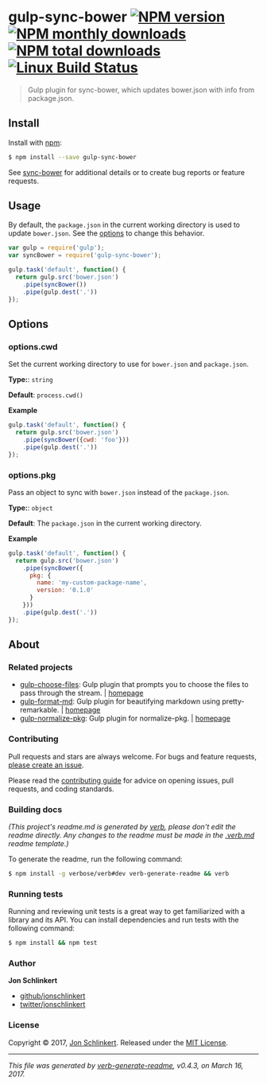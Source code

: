 # gulp-sync-bower [![NPM version](https://img.shields.io/npm/v/gulp-sync-bower.svg?style=flat)](https://www.npmjs.com/package/gulp-sync-bower) [![NPM monthly downloads](https://img.shields.io/npm/dm/gulp-sync-bower.svg?style=flat)](https://npmjs.org/package/gulp-sync-bower)  [![NPM total downloads](https://img.shields.io/npm/dt/gulp-sync-bower.svg?style=flat)](https://npmjs.org/package/gulp-sync-bower) [![Linux Build Status](https://img.shields.io/travis/jonschlinkert/gulp-sync-bower.svg?style=flat&label=Travis)](https://travis-ci.org/jonschlinkert/gulp-sync-bower)

> Gulp plugin for sync-bower, which updates bower.json with info from package.json.

## Install

Install with [npm](https://www.npmjs.com/):

```sh
$ npm install --save gulp-sync-bower
```

See [sync-bower](https://github.com/jonschlinkert/sync-bower) for additional details or to create bug reports or feature requests.

## Usage

By default, the `package.json` in the current working directory is used to update `bower.json`. See the [options](#options) to change this behavior.

```js
var gulp = require('gulp');
var syncBower = require('gulp-sync-bower');

gulp.task('default', function() {
  return gulp.src('bower.json')
    .pipe(syncBower())
    .pipe(gulp.dest('.'))
});
```

## Options

### options.cwd

Set the current working directory to use for `bower.json` and `package.json`.

**Type:**: `string`

**Default**: `process.cwd()`

**Example**

```js
gulp.task('default', function() {
  return gulp.src('bower.json')
    .pipe(syncBower({cwd: 'foo'}))
    .pipe(gulp.dest('.'))
});
```

### options.pkg

Pass an object to sync with `bower.json` instead of the `package.json`.

**Type:**: `object`

**Default**: The `package.json` in the current working directory.

**Example**

```js
gulp.task('default', function() {
  return gulp.src('bower.json')
    .pipe(syncBower({
      pkg: {
        name: 'my-custom-package-name',
        version: '0.1.0'
      }
    }))
    .pipe(gulp.dest('.'))
});
```

## About

### Related projects

* [gulp-choose-files](https://www.npmjs.com/package/gulp-choose-files): Gulp plugin that prompts you to choose the files to pass through the stream. | [homepage](https://github.com/generate/gulp-choose-files "Gulp plugin that prompts you to choose the files to pass through the stream.")
* [gulp-format-md](https://www.npmjs.com/package/gulp-format-md): Gulp plugin for beautifying markdown using pretty-remarkable. | [homepage](https://github.com/jonschlinkert/gulp-format-md "Gulp plugin for beautifying markdown using pretty-remarkable.")
* [gulp-normalize-pkg](https://www.npmjs.com/package/gulp-normalize-pkg): Gulp plugin for normalize-pkg. | [homepage](https://github.com/jonschlinkert/gulp-normalize-pkg "Gulp plugin for normalize-pkg.")

### Contributing

Pull requests and stars are always welcome. For bugs and feature requests, [please create an issue](../../issues/new).

Please read the [contributing guide](.github/contributing.md) for advice on opening issues, pull requests, and coding standards.

### Building docs

_(This project's readme.md is generated by [verb](https://github.com/verbose/verb-generate-readme), please don't edit the readme directly. Any changes to the readme must be made in the [.verb.md](.verb.md) readme template.)_

To generate the readme, run the following command:

```sh
$ npm install -g verbose/verb#dev verb-generate-readme && verb
```

### Running tests

Running and reviewing unit tests is a great way to get familiarized with a library and its API. You can install dependencies and run tests with the following command:

```sh
$ npm install && npm test
```

### Author

**Jon Schlinkert**

* [github/jonschlinkert](https://github.com/jonschlinkert)
* [twitter/jonschlinkert](https://twitter.com/jonschlinkert)

### License

Copyright © 2017, [Jon Schlinkert](https://github.com/jonschlinkert).
Released under the [MIT License](LICENSE).

***

_This file was generated by [verb-generate-readme](https://github.com/verbose/verb-generate-readme), v0.4.3, on March 16, 2017._
